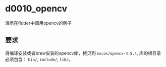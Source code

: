 # d0010_opencv

演示在flutter中调用opencv的例子

## 要求

将编译安装或者brew安装的opencv库，拷贝到 `macos/opencv-4.5.4`,
库的根目录必须包含： `bin/`, `include/`, `lib/`。



